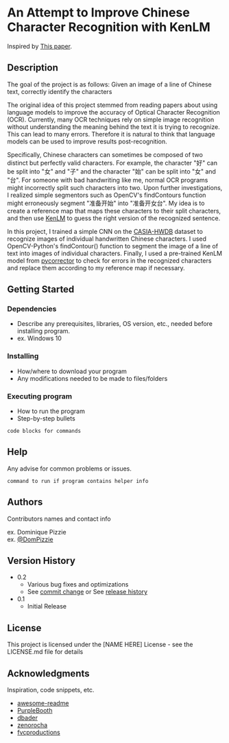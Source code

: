 # An Attempt to Improve Chinese Character Recognition with KenLM

Inspired by [This paper](https://aclanthology.org/2024.lt4hala-1.14.pdf).

## Description

The goal of the project is as follows: Given an image of a line of Chinese text, correctly identify the characters 

The original idea of this project stemmed from reading papers about using language models to improve the accuracy of Optical Character Recognition (OCR). Currently, many OCR techniques rely on simple
image recognition without understanding the meaning behind the text it is trying to recognize. This can lead to many errors. Therefore it is natural to think that language models can be used to 
improve results post-recognition. 

Specifically, Chinese characters can sometimes be composed of two distinct but perfectly valid characters. For example, the character "好" can be split into "女" and "子" and the character "始" can be split
into "女" and "台". For someone with bad handwriting like me, normal OCR programs might incorrectly split such characters into two. Upon further investigations, I realized simple segmentors such as OpenCV's findContours function might 
erroneously segment "准备开始" into "准备开女台". My idea is to create a reference map that maps these characters to their split characters, and then use [KenLM](https://kheafield.com/code/kenlm/) to guess the right version of the recognized sentence.  

In this project, I trained a simple CNN on the [CASIA-HWDB](https://ieeexplore.ieee.org/document/6065272) dataset to recognize images of individual handwritten Chinese characters. I used OpenCV-Python's findContour() function
to segment the image of a line of text into images of individual characters. Finally, I used a pre-trained KenLM model from [pycorrector](https://github.com/shibing624/pycorrector?tab=readme-ov-file) to check for errors 
in the recognized characters and replace them according to my reference map if necessary. 


## Getting Started

### Dependencies

* Describe any prerequisites, libraries, OS version, etc., needed before installing program.
* ex. Windows 10

### Installing

* How/where to download your program
* Any modifications needed to be made to files/folders

### Executing program

* How to run the program
* Step-by-step bullets
```
code blocks for commands
```

## Help

Any advise for common problems or issues.
```
command to run if program contains helper info
```

## Authors

Contributors names and contact info

ex. Dominique Pizzie  
ex. [@DomPizzie](https://twitter.com/dompizzie)

## Version History

* 0.2
    * Various bug fixes and optimizations
    * See [commit change]() or See [release history]()
* 0.1
    * Initial Release

## License

This project is licensed under the [NAME HERE] License - see the LICENSE.md file for details

## Acknowledgments

Inspiration, code snippets, etc.
* [awesome-readme](https://github.com/matiassingers/awesome-readme)
* [PurpleBooth](https://gist.github.com/PurpleBooth/109311bb0361f32d87a2)
* [dbader](https://github.com/dbader/readme-template)
* [zenorocha](https://gist.github.com/zenorocha/4526327)
* [fvcproductions](https://gist.github.com/fvcproductions/1bfc2d4aecb01a834b46)
